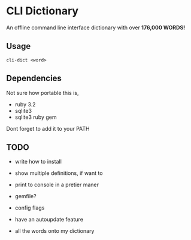 # CLI Dictionary 

An offline command line interface dictionary with over **176,000 WORDS!** 

## Usage

``` cli-dict <word> ```

## Dependencies 

Not sure how portable this is,

* ruby 3.2
* sqlite3 
* sqlite3 ruby gem 

Dont forget to add it to your PATH

## TODO 

* write how to install 

* show multiple definitions, if want to

* print to console in a pretier maner

* gemfile?

* config flags 

* have an autoupdate feature

* all the words onto my dictionary